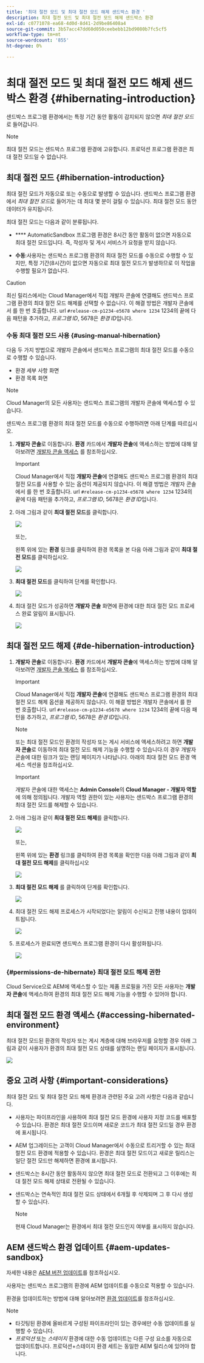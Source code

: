 ```yaml
---
title: '최대 절전 모드 및 최대 절전 모드 해제 샌드박스 환경 '
description: 최대 절전 모드 및 최대 절전 모드 해제 샌드박스 환경
exl-id: c0771078-ea68-4d0d-8d41-2d9be86408a4
source-git-commit: 3b57acc47dd60d050ceebebb12bd9080b7fc5cf5
workflow-type: tm+mt
source-wordcount: '855'
ht-degree: 0%

---
```


# 최대 절전 모드 및 최대 절전 모드 해제 샌드박스 환경 {#hibernating-introduction}

샌드박스 프로그램 환경에서는 특정 기간 동안 활동이 감지되지 않으면 *최대 절전 모드*&#x200B;로 들어갑니다.

>[!NOTE]
>최대 절전 모드는 샌드박스 프로그램 환경에 고유합니다. 프로덕션 프로그램 환경은 최대 절전 모드일 수 없습니다.

## 최대 절전 모드 {#hibernation-introduction}

최대 절전 모드가 자동으로 또는 수동으로 발생할 수 있습니다. 샌드박스 프로그램 환경에서 *최대 절전 모드*&#x200B;로 들어가는 데 최대 몇 분이 걸릴 수 있습니다. 최대 절전 모드 동안 데이터가 유지됩니다.

최대 절전 모드는 다음과 같이 분류됩니다.

* ****  AutomaticSandbox 프로그램 환경은 8시간 동안 활동이 없으면 자동으로 최대 절전 모드입니다. 즉, 작성자 및 게시 서비스가 요청을 받지 않습니다.

* **수동**:사용자는 샌드박스 프로그램 환경의 최대 절전 모드를 수동으로 수행할 수 있지만, 특정 기간(8시간)이 없으면 자동으로 최대 절전 모드가 발생하므로 이 작업을 수행할 필요가 없습니다.

>[!CAUTION]
>최신 릴리스에서는 Cloud Manager에서 직접 개발자 콘솔에 연결해도 샌드박스 프로그램 환경의 최대 절전 모드 해제를 선택할 수 없습니다. 이 해결 방법은 개발자 콘솔에서 를 한 번 호출합니다. url `#release-cm-p1234-e5678 where 1234` 1234의 끝에 다음 패턴을 추가하고, *프로그램 ID*, 5678은 *환경 ID*&#x200B;입니다.

### 수동 최대 절전 모드 사용 {#using-manual-hibernation}

다음 두 가지 방법으로 개발자 콘솔에서 샌드박스 프로그램의 최대 절전 모드를 수동으로 수행할 수 있습니다.

* 환경 세부 사항 화면
* 환경 목록 화면

>[!NOTE]
>Cloud Manager의 모든 사용자는 샌드박스 프로그램의 개발자 콘솔에 액세스할 수 있습니다.

샌드박스 프로그램 환경의 최대 절전 모드를 수동으로 수행하려면 아래 단계를 따르십시오.

1. **개발자 콘솔**로 이동합니다.
**환경** 카드에서 **개발자 콘솔**&#x200B;에 액세스하는 방법에 대해 알아보려면 [개발자 콘솔 액세스](/help/implementing/cloud-manager/manage-environments.md#accessing-developer-console) 를 참조하십시오.
   >[!IMPORTANT]
   >Cloud Manager에서 직접 **개발자 콘솔**&#x200B;에 연결해도 샌드박스 프로그램 환경의 최대 절전 모드를 사용할 수 있는 옵션이 제공되지 않습니다. 이 해결 방법은 개발자 콘솔에서 를 한 번 호출합니다. url `#release-cm-p1234-e5678 where 1234` 1234의 끝에 다음 패턴을 추가하고, *프로그램 ID*, 5678은 *환경 ID*&#x200B;입니다.

1. 아래 그림과 같이 **최대 절전 모드**&#x200B;를 클릭합니다.

   ![](assets/hibernate-1.png)

   또는,

   왼쪽 위에 있는 **환경** 링크를 클릭하여 환경 목록을 본 다음 아래 그림과 같이 **최대 절전 모드**&#x200B;를 클릭하십시오.

   ![](assets/hibernate-1b.png)

1. **최대 절전 모드**&#x200B;를 클릭하여 단계를 확인합니다.

   ![](assets/hibernate-2.png)

1. 최대 절전 모드가 성공하면 **개발자 콘솔** 화면에 환경에 대한 최대 절전 모드 프로세스 완료 알림이 표시됩니다.

   ![](assets/hibernate-4.png)


## 최대 절전 모드 해제 {#de-hibernation-introduction}

1. **개발자 콘솔**로 이동합니다.
**환경** 카드에서 **개발자 콘솔**&#x200B;에 액세스하는 방법에 대해 알아보려면 [개발자 콘솔 액세스](/help/implementing/cloud-manager/manage-environments.md#accessing-developer-console) 를 참조하십시오.

   >[!IMPORTANT]
   >Cloud Manager에서 직접 **개발자 콘솔**&#x200B;에 연결해도 샌드박스 프로그램 환경의 최대 절전 모드 해제 옵션을 제공하지 않습니다. 이 해결 방법은 개발자 콘솔에서 를 한 번 호출합니다. url `#release-cm-p1234-e5678 where 1234` 1234의 끝에 다음 패턴을 추가하고, *프로그램 ID*, 5678은 *환경 ID*&#x200B;입니다.

   >[!NOTE]
   >또는 최대 절전 모드인 환경의 작성자 또는 게시 서비스에 액세스하려고 하면 **개발자 콘솔**&#x200B;로 이동하여 최대 절전 모드 해제 기능을 수행할 수 있습니다.이 경우 개발자 콘솔에 대한 링크가 있는 랜딩 페이지가 나타납니다. 아래의 최대 절전 모드 환경 액세스 섹션을 참조하십시오.

   >[!IMPORTANT]
   >개발자 콘솔에 대한 액세스는 **Admin Console**&#x200B;의 **Cloud Manager - 개발자 역할**&#x200B;에 의해 정의됩니다. 개발자 역할 권한이 있는 사용자는 샌드박스 프로그램 환경의 최대 절전 모드를 해제할 수 있습니다.

1. 아래 그림과 같이 **최대 절전 모드 해제**&#x200B;를 클릭합니다.

   ![](assets/de-hibernation-img1.png)

   또는,

   왼쪽 위에 있는 **환경** 링크를 클릭하여 환경 목록을 확인한 다음 아래 그림과 같이 **최대 절전 모드 해제**&#x200B;를 클릭하십시오

   ![](assets/de-hibernate-1b.png)


1. **최대 절전 모드 해제** 를 클릭하여 단계를 확인합니다.

   ![](assets/de-hibernation-img2.png)

1. 최대 절전 모드 해제 프로세스가 시작되었다는 알림이 수신되고 진행 내용이 업데이트됩니다.

   ![](assets/de-hibernation-img3.png)

1. 프로세스가 완료되면 샌드박스 프로그램 환경이 다시 활성화됩니다.

   ![](assets/de-hibernation-img4.png)

### {#permissions-de-hibernate} 최대 절전 모드 해제 권한

Cloud Service으로 AEM에 액세스할 수 있는 제품 프로필을 가진 모든 사용자는 **개발자 콘솔**&#x200B;에 액세스하여 환경의 최대 절전 모드 해제 기능을 수행할 수 있어야 합니다.

## 최대 절전 모드 환경 액세스 {#accessing-hibernated-environment}

최대 절전 모드된 환경의 작성자 또는 게시 계층에 대해 브라우저를 요청할 경우 아래 그림과 같이 사용자가 환경의 최대 절전 모드 상태를 설명하는 랜딩 페이지가 표시됩니다.

![](assets/de-hibernation-img5.png)

## 중요 고려 사항 {#important-considerations}

최대 절전 모드 및 최대 절전 모드 해제 환경과 관련된 주요 고려 사항은 다음과 같습니다.

* 사용자는 파이프라인을 사용하여 최대 절전 모드 환경에 사용자 지정 코드를 배포할 수 있습니다. 환경은 최대 절전 모드이며 새로운 코드가 최대 절전 모드일 경우 환경에 표시됩니다.

* AEM 업그레이드는 고객이 Cloud Manager에서 수동으로 트리거할 수 있는 최대 절전 모드 환경에 적용할 수 있습니다. 환경은 최대 절전 모드이고 새로운 릴리스는 일단 절전 모드만 해제하면 환경에 표시됩니다.

* 샌드박스는 8시간 동안 활동하지 않으면 최대 절전 모드로 전환되고 그 이후에는 최대 절전 모드 해제 상태로 전환될 수 있습니다.

* 샌드박스는 연속적인 최대 절전 모드 상태에서 6개월 후 삭제되며 그 후 다시 생성할 수 있습니다.

   >[!NOTE]
   >현재 Cloud Manager는 환경에서 최대 절전 모드인지 여부를 표시하지 않습니다.

## AEM 샌드박스 환경 업데이트 {#aem-updates-sandbox}

자세한 내용은 [AEM 버전 업데이트](/help/implementing/deploying/aem-version-updates.md)를 참조하십시오.

사용자는 샌드박스 프로그램의 환경에 AEM 업데이트를 수동으로 적용할 수 있습니다.

환경을 업데이트하는 방법에 대해 알아보려면 [환경 업데이트](/help/implementing/cloud-manager/manage-environments.md#updating-dev-environment)를 참조하십시오.

>[!NOTE]
>* 타깃팅된 환경에 올바르게 구성된 파이프라인이 있는 경우에만 수동 업데이트를 실행할 수 있습니다.
>* *프로덕션* 또는 *스테이지* 환경에 대한 수동 업데이트는 다른 구성 요소를 자동으로 업데이트합니다. 프로덕션+스테이지 환경 세트는 동일한 AEM 릴리스에 있어야 합니다.

